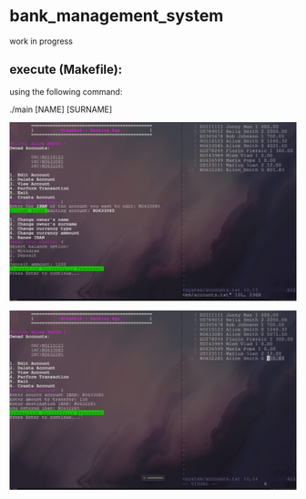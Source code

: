 # bank_management_system

work in progress

## execute (Makefile):

using the following command:

./main [NAME] [SURNAME]


<p align="center"><img src="./assets/1.png" /></a></p>
<p align="center"><img src="./assets/2.png" /></a></p>
